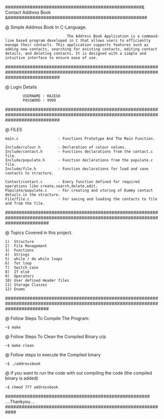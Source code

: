 
##################################################& Contact Address Book  &###################################################


@ Simple Address Book In C-Language.
					
								The Address Book Application is a command-line based program developed in C that allows users to efficiently manage their contacts. This application supports features such as adding new contacts, searching for existing contacts, editing contact details, and deleting contacts. It is designed with a simple and intuitive interface to ensure ease of use.


####################################################################################################################################

@ Login Details
		
			USERNAME : RAJESH
			PASSWORD : 9999


####################################################################################################################################

@ FILES

    main.c		    		- Functions Prototype And The Main Function.
	
	Include/colour.h		- Declaration of colour values.
	Include/contact.h		- Functions declarations from the contact.c file.
	Include/populate.h		- Function declarations from the populate.c file.
	Include/file.h			- Function declarations for load and save contacts to stracture.

	Contact/contact.c		- Every function defined for required operations like create,search,delete,edit.
	Populate/populate.c		- For creating and storing of Dummy contact details in the stracture.
	File/file.c				- For saving and loading the contacts to file and from the file.
	
################################################################################################################################


@ Topics Covered in this project.

	1)  Structure
	2)  File Management
	3)  Functions
	4)  Strings
	5)  while / do while loops
	6)  for loop
	7)  Switch_case
	8)  If else
	9) 	Operators
	10) User defined Header files
	11) Storage Classes
	12) Enums

################################################################################################################################


@ Follow Steps To Compile The Program:

	~$ make

@ Follow Steps To Clean the Compiled Binary o/p

	~$ make clean

@ Follow steps to execute the Compiled binary

	~$ ./addressbook


@ If you want to run the code with out compiling the code (the compiled binary is added)

	~$ chmod 777 addressbook
 
##################################################### ....Thankyou....  ############################################################
	
